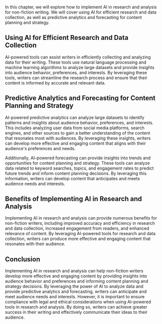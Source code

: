 
In this chapter, we will explore how to implement AI in research and analysis for non-fiction writing. We will cover using AI for efficient research and data collection, as well as predictive analytics and forecasting for content planning and strategy.

Using AI for Efficient Research and Data Collection
---------------------------------------------------

AI-powered tools can assist writers in efficiently collecting and analyzing data for their writing. These tools use natural language processing and machine learning algorithms to analyze large datasets and provide insights into audience behavior, preferences, and interests. By leveraging these tools, writers can streamline the research process and ensure that their content is informed by accurate and relevant data.

Predictive Analytics and Forecasting for Content Planning and Strategy
----------------------------------------------------------------------

AI-powered predictive analytics can analyze large datasets to identify patterns and insights about audience behavior, preferences, and interests. This includes analyzing user data from social media platforms, search engines, and other sources to gain a better understanding of the content that resonates most with audiences. By leveraging these insights, writers can develop more effective and engaging content that aligns with their audience's preferences and needs.

Additionally, AI-powered forecasting can provide insights into trends and opportunities for content planning and strategy. These tools can analyze data related to keyword searches, topics, and engagement rates to predict future trends and inform content planning decisions. By leveraging this information, writers can develop content that anticipates and meets audience needs and interests.

Benefits of Implementing AI in Research and Analysis
----------------------------------------------------

Implementing AI in research and analysis can provide numerous benefits for non-fiction writers, including improved accuracy and efficiency in research and data collection, increased engagement from readers, and enhanced relevance of content. By leveraging AI-powered tools for research and data collection, writers can produce more effective and engaging content that resonates with their audience.

Conclusion
----------

Implementing AI in research and analysis can help non-fiction writers develop more effective and engaging content by providing insights into audience behavior and preferences and informing content planning and strategy decisions. By leveraging the power of AI to analyze data and provide predictive analytics and forecasting, writers can anticipate and meet audience needs and interests. However, it is important to ensure compliance with legal and ethical considerations when using AI-powered tools in research and analysis. By doing so, writers can achieve greater success in their writing and effectively communicate their ideas to their audience.

